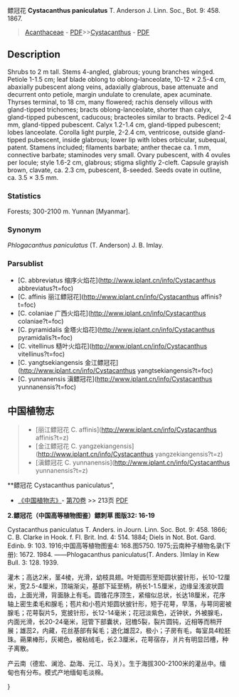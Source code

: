 鳔冠花 **Cystacanthus paniculatus** T. Anderson J. Linn. Soc., Bot. 9: 458. 1867.

> [Acanthaceae](Acanthaceae-爵床科.md) - [PDF](http://www.iplant.cn/foc/pdf/Acanthaceae.pdf)>>[Cystacanthus](http://www.iplant.cn/info/Cystacanthus?t=foc) - [PDF](http://www.iplant.cn/foc/pdf/Cystacanthus.pdf)

## Description

Shrubs to 2 m tall. Stems 4-angled, glabrous; young branches winged. Petiole 1-1.5 cm; leaf blade oblong to oblong-lanceolate, 10-12 × 2.5-4 cm, abaxially pubescent along veins, adaxially glabrous, base attenuate and decurrent onto petiole, margin undulate to crenulate, apex acuminate. Thyrses terminal, to 18 cm, many flowered; rachis densely villous with gland-tipped trichomes; bracts oblong-lanceolate, shorter than calyx, gland-tipped pubescent, caducous; bracteoles similar to bracts. Pedicel 2-4 mm, gland-tipped pubescent. Calyx 1.2-1.4 cm, gland-tipped pubescent; lobes lanceolate. Corolla light purple, 2-2.4 cm, ventricose, outside gland-tipped pubescent, inside glabrous; lower lip with lobes orbicular, subequal, patent. Stamens included; filaments barbate; anther thecae ca. 1 mm, connective barbate; staminodes very small. Ovary pubescent, with 4 ovules per locule; style 1.6-2 cm, glabrous; stigma slightly 2-cleft. Capsule grayish brown, clavate, ca. 2.3 cm, pubescent, 8-seeded. Seeds ovate in outline, ca. 3.5 × 3.5 mm.

### Statistics
Forests; 300-2100 m. Yunnan [Myanmar].

### Synonym
*Phlogacanthus paniculatus* (T. Anderson) J. B. Imlay.



### Parsublist

* [C.  abbreviatus  缩序火焰花](http://www.iplant.cn/info/Cystacanthus abbreviatus?t=foc)
* [C.  affinis  丽江鳔冠花](http://www.iplant.cn/info/Cystacanthus affinis?t=foc)
* [C.  colaniae  广西火焰花](http://www.iplant.cn/info/Cystacanthus colaniae?t=foc)
* [C.  pyramidalis  金塔火焰花](http://www.iplant.cn/info/Cystacanthus pyramidalis?t=foc)
* [C.  vitellinus  糙叶火焰花](http://www.iplant.cn/info/Cystacanthus vitellinus?t=foc)
* [C.  yangtsekiangensis  金江鳔冠花](http://www.iplant.cn/info/Cystacanthus yangtsekiangensis?t=foc)
* [C.  yunnanensis  滇鳔冠花](http://www.iplant.cn/info/Cystacanthus yunnanensis?t=foc)

## 中国植物志

> * [丽江鳔冠花  C.  affinis](http://www.iplant.cn/info/Cystacanthus affinis?t=z)
> * [金江鳔冠花  C.  yangzekiangensis](http://www.iplant.cn/info/Cystacanthus yangzekiangensis?t=z)
> * [滇鳔冠花  C.  yunnanensis](http://www.iplant.cn/info/Cystacanthus yunnanensis?t=z)


**鳔冠花 Cystacanthus paniculatus",



* [《中国植物志》](http://www.iplant.cn/frps)- [第70卷](http://www.iplant.cn/frps/vol/70) >> 213页 [PDF](http://www.iplant.cn/frps/pdf/70/213.PDF)


**2.鳔冠花（中国高等植物图鉴）鳔刺草 图版32: 16-19**

Cystacanthus paniculatus T. Anders. in Journ. Linn. Soc. Bot. 9: 458. 1866; C. B. Clarke in Hook. f. Fl. Brit. Ind. 4: 514. 1884; Diels in Not. Bot. Gard. Edinb. 9: 103. 1916;中国高等植物图鉴4: 168.图5750. 1975;云南种子植物名录(下册): 1672. 1984. ——Phlogacanthus paniculatus(T. Anders. )Imlay in Kew Bull. 3: 128. 1939.

灌木；高达2米，茎4棱，光滑，幼枝具翅。叶矩圆形至矩圆状披针形，长10-12厘米，宽2.5-4厘米，顶端渐尖，基部下延至柄，柄长1-1.5厘米，边缘呈浅波状圆齿，上面光滑，背面脉上有毛。圆锥花序顶生，紧缩似总状，长达18厘米，花序轴上密生柔毛和腺毛；苞片和小苞片矩圆状披针形，短于花萼，早落，与萼同密被腺毛；花萼裂片5，宽披针形，长12-14毫米；花冠淡紫色，近钟状，外被腺毛，内面光滑，长20-24毫米，冠管下部囊状，冠檐5裂，裂片圆钝，近相等而稍开展；雄蕊2，内藏，花丝基部有髯毛；退化雄蕊2，极小；子房有毛，每室具4粒胚珠。蒴果棒形，灰褐色，被粘绒毛，长2.3厘米，花萼宿存，爿片有明显凹槽，种子离散。

产云南（德宏、澜沧、勐海、元江、马关）。生于海拔300-2100米的灌丛中。缅甸也有分布。模式产地缅甸毛淡棉。



}